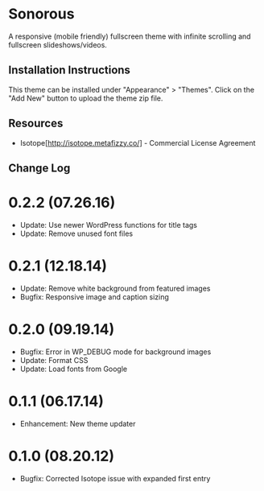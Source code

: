 # Sonorous

A responsive (mobile friendly) fullscreen theme with infinite scrolling and fullscreen slideshows/videos.

## Installation Instructions

This theme can be installed under "Appearance" > "Themes".  Click on the "Add New" button to upload the theme zip file.

## Resources

* Isotope[http://isotope.metafizzy.co/] - Commercial License Agreement

## Change Log

0.2.2 (07.26.16)
===

* Update: Use newer WordPress functions for title tags
* Update: Remove unused font files

0.2.1 (12.18.14)
===

* Update: Remove white background from featured images
* Bugfix: Responsive image and caption sizing

0.2.0 (09.19.14)
===

* Bugfix: Error in WP_DEBUG mode for background images
* Update: Format CSS
* Update: Load fonts from Google

0.1.1 (06.17.14)
===

* Enhancement: New theme updater

0.1.0 (08.20.12)
===

* Bugfix: Corrected Isotope issue with expanded first entry